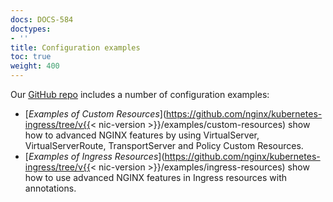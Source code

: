 ```yaml
---
docs: DOCS-584
doctypes:
- ''
title: Configuration examples
toc: true
weight: 400
---
```


Our [GitHub repo](https://github.com/nginx/kubernetes-ingress) includes a number of configuration examples:

- [*Examples of Custom Resources*](https://github.com/nginx/kubernetes-ingress/tree/v{{< nic-version >}}/examples/custom-resources) show how to advanced NGINX features by using VirtualServer, VirtualServerRoute, TransportServer and Policy Custom Resources.
- [*Examples of Ingress Resources*](https://github.com/nginx/kubernetes-ingress/tree/v{{< nic-version >}}/examples/ingress-resources) show how to use advanced NGINX features in Ingress resources with annotations.
